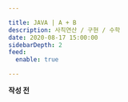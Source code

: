 ```yaml
---

title: JAVA | A + B
description: 사칙연산 / 구현 / 수학
date: 2020-08-17 15:00:00
sidebarDepth: 2
feed:
  enable: true

---
```


**작성 전**
